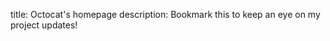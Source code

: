 <!DOCTYPE html>
title: Octocat's homepage
description: Bookmark this to keep an eye on my project updates!
<html lang="en">
<head>
    <meta charset="UTF-8">
    <meta name="viewport" content="width=device-width, initial-scale=1.0">
    <title>Justun. Howards Academic Page Academic Page</title>
    <style>
        title: Octocat's homepage
description: Bookmark this to keep an eye on my project updates!
        @import url('https://fonts.googleapis.com/css2?family=Roboto:wght@400;500&display=swap');

        body {
            font-family: 'Roboto', sans-serif;
            margin: 0;
            padding: 0;
            background: #121212;
            color: #fff;
        }
        .container {
            max-width: 800px;
            margin: auto;
            padding: 20px;
        }
        header {
            background: linear-gradient(135deg, #007cf0, #00dfd8);
            padding: 40px 0;
            color: white;
            text-align: center;
        }
        nav ul {
            padding: 0;
            list-style: none;
            text-align: center;
            margin-bottom: 40px;
        }
        nav ul li {
            display: inline;
            margin: 0 15px;
        }
        nav ul li a {
            text-decoration: none;
            color: #ffffff;
            background: linear-gradient(135deg, #007cf0, #00dfd8);
            padding: 8px 15px;
            border-radius: 20px;
            transition: background-color 0.3s ease;
        }
        nav ul li a:hover {
            background: linear-gradient(to left, #007cf0, #00dfd8);
        }
        .content-section {
            margin-bottom: 20px;
            background: rgba(255, 255, 255, 0.1);
            padding: 20px;
            border-radius: 15px;
            box-shadow: 0 5px 15px rgba(0, 0, 0, 0.2);
        }
        h1, h2 {
            font-weight: 500;
        }
        footer {
            background: #121212;
            color: #fff;
            text-align: center;
            padding: 20px 0;
            margin-top: 40px;
        }
    </style>
</head>
<body>
    <header>
        <h1>Justin N. Howard</h1>
    </header>
    <nav>
        <ul>
            <li><a href="#about-me">About Me</a></li>
            <li><a href="#courses">Courses</a></li>
        </ul>
    </nav>
    <div class="container">
        <section id="about-me" class="content-section">
            <h2>About Me</h2>
            <p>I am Professor Justin Howard teaching at the Department Allied Health and Biology. With over a decade of nurrsing experience, adn 6 in the teaching filed of experience, I specialize in preparing prenursing students, focusing on laying doen a foundation knowledge, My approach to education is rooted in engaging students with futuristic technologies and innovative research methodologies.</p>
        </section>
        <section id="courses" class="content-section">
            <h2>Courses</h2>
            <ul>
                <li>Course Biology 110: Biolology
                <li>Course Biology 221: Human anadtom and Phyisiology I
                <li>Course Biology 222: HuMn Anatomy and Physiolofy II
                <!-- Add more courses as needed -->
            </ul>
        </section>
    </div>
    <footer>
        <p>Contact me atjnhoward@campbellsville.edu
    </footer>
</body>
</html>

 
